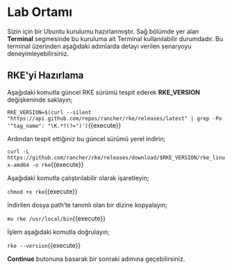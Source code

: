 # Lab Ortamı

Sizin için bir Ubuntu kurulumu hazırlanmıştır. Sağ bölümde yer alan **Terminal** segmesinde bu kuruluma ait Terminal kullanılabilir durumdadır. Bu terminal üzerinden aşağıdaki adımlarda detayı verilen senaryoyu deneyimleyebilirsiniz.

## RKE'yi Hazırlama

Aşağıdaki komutla güncel RKE sürümü tespit ederek **RKE_VERSION** değişkeninde saklayın;

`RKE_VERSION=$(curl --silent "https://api.github.com/repos/rancher/rke/releases/latest" | grep -Po '"tag_name": "\K.*?(?=")')`{{execute}}

Ardından tespit ettiğiniz bu güncel sürümü yerel indirin;

`curl -L https://github.com/rancher/rke/releases/download/$RKE_VERSION/rke_linux-amd64 -o rke`{{execute}}

Aşağıdaki komutla çalıştırılabilir olarak işaretleyin;

`chmod +x rke`{{execute}}

İndirilen dosya path’te tanımlı olan bir dizine kopyalayın;

`mv rke /usr/local/bin`{{execute}}

İşlem aşağıdaki komutla doğrulayın;

`rke --version`{{execute}}

**Continue** butonuna basarak bir sonraki adımına geçebilirsiniz.